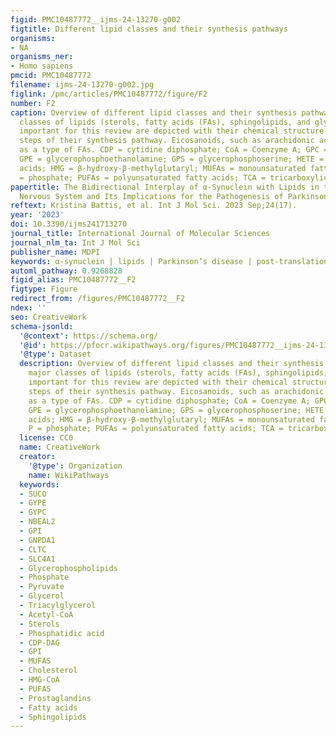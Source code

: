 ```yaml
---
figid: PMC10487772__ijms-24-13270-g002
figtitle: Different lipid classes and their synthesis pathways
organisms:
- NA
organisms_ner:
- Homo sapiens
pmcid: PMC10487772
filename: ijms-24-13270-g002.jpg
figlink: /pmc/articles/PMC10487772/figure/F2
number: F2
caption: Overview of different lipid classes and their synthesis pathways. The major
  classes of lipids (sterols, fatty acids (FAs), sphingolipids, and glycerophospholipids)
  important for this review are depicted with their chemical structure and the key
  steps of their synthesis pathway. Eicosanoids, such as arachidonic acid, are classified
  as a type of FAs. CDP = cytidine diphosphate; CoA = Coenzyme A; GPC = glycerophosphocholine;
  GPE = glycerophosphoethanolamine; GPS = glycerophosphoserine; HETE = hydroxyeicosatetraenoic
  acids; HMG = β-hydroxy-β-methylglutaryl; MUFAs = monounsaturated fatty acids; P
  = phosphate; PUFAs = polyunsaturated fatty acids; TCA = tricarboxylic acid
papertitle: The Bidirectional Interplay of α-Synuclein with Lipids in the Central
  Nervous System and Its Implications for the Pathogenesis of Parkinson’s Disease
reftext: Kristina Battis, et al. Int J Mol Sci. 2023 Sep;24(17).
year: '2023'
doi: 10.3390/ijms241713270
journal_title: International Journal of Molecular Sciences
journal_nlm_ta: Int J Mol Sci
publisher_name: MDPI
keywords: α-synuclein | lipids | Parkinson’s disease | post-translational modification
automl_pathway: 0.9268828
figid_alias: PMC10487772__F2
figtype: Figure
redirect_from: /figures/PMC10487772__F2
ndex: ''
seo: CreativeWork
schema-jsonld:
  '@context': https://schema.org/
  '@id': https://pfocr.wikipathways.org/figures/PMC10487772__ijms-24-13270-g002.html
  '@type': Dataset
  description: Overview of different lipid classes and their synthesis pathways. The
    major classes of lipids (sterols, fatty acids (FAs), sphingolipids, and glycerophospholipids)
    important for this review are depicted with their chemical structure and the key
    steps of their synthesis pathway. Eicosanoids, such as arachidonic acid, are classified
    as a type of FAs. CDP = cytidine diphosphate; CoA = Coenzyme A; GPC = glycerophosphocholine;
    GPE = glycerophosphoethanolamine; GPS = glycerophosphoserine; HETE = hydroxyeicosatetraenoic
    acids; HMG = β-hydroxy-β-methylglutaryl; MUFAs = monounsaturated fatty acids;
    P = phosphate; PUFAs = polyunsaturated fatty acids; TCA = tricarboxylic acid
  license: CC0
  name: CreativeWork
  creator:
    '@type': Organization
    name: WikiPathways
  keywords:
  - SUCO
  - GYPE
  - GYPC
  - NBEAL2
  - GPI
  - GNPDA1
  - CLTC
  - SLC4A1
  - Glycerophospholipids
  - Phosphate
  - Pyruvate
  - Glycerol
  - Triacylglycerol
  - Acetyl-CoA
  - Sterols
  - Phosphatidic acid
  - CDP-DAG
  - GPI
  - MUFAS
  - Cholesterol
  - HMG-CoA
  - PUFAS
  - Prostaglandins
  - Fatty acids
  - Sphingolipids
---
```

